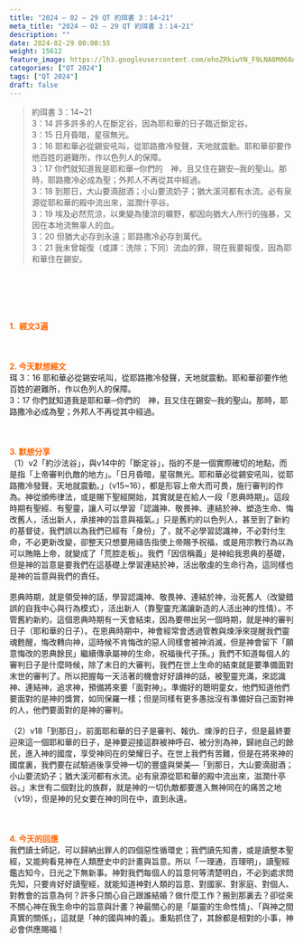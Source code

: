 ```yaml
---
title: "2024 – 02 – 29 QT 約珥書 3：14~21"
meta_title: "2024 – 02 – 29 QT 約珥書 3：14~21"
description: ""
date: 2024-02-29 00:00:55
weight: 15612
feature_image: https://lh3.googleusercontent.com/ehoZRkiwYN_F9LNA8M068AYxt73EavCZno-PD1cJRuf5BbSkQVUWr3gNEbt5kSs28Pb_Elg17kSrtf9ybWvojWoMV6I4tPM3vGRGDq6GkKkPdL2Gut4QAIw4-uykKUAtNiKgQKntvsU=w800
categories: ["QT 2024"]
tags: ["QT 2024"]
draft: false
---
```


<blockquote>約珥書 3：14~21<br />
3：14 許多許多的人在斷定谷，因為耶和華的日子臨近斷定谷。<br />
3：15 日月昏暗，星宿無光。<br />
3：16 耶和華必從錫安吼叫，從耶路撒冷發聲，天地就震動。耶和華卻要作他百姓的避難所，作以色列人的保障。<br />
3：17 你們就知道我是耶和華─你們的　神，且又住在錫安─我的聖山。那時，耶路撒冷必成為聖；外邦人不再從其中經過。<br />
3：18 到那日，大山要滴甜酒；小山要流奶子；猶大溪河都有水流。必有泉源從耶和華的殿中流出來，滋潤什亭谷。<br />
3：19 埃及必然荒涼，以東變為悽涼的曠野，都因向猶大人所行的強暴，又因在本地流無辜人的血。<br />
3：20 但猶大必存到永遠；耶路撒冷必存到萬代。<br />
3：21 我未曾報復（或譯：洗除；下同）流血的罪，現在我要報復，因為耶和華住在錫安。</blockquote><br />
&nbsp;<br />
<br />
&nbsp;<br />
<br />
<span style="color: #ff6600;"><strong>1.  經文3遍</strong></span><br />
<br />
&nbsp;<br />
<br />
<span style="color: #ff6600;"><strong>2. 今天默想經文<br />
</strong></span>珥 3：16 耶和華必從錫安吼叫，從耶路撒冷發聲，天地就震動。耶和華卻要作他百姓的避難所，作以色列人的保障。<br />
3：17 你們就知道我是耶和華─你們的　神，且又住在錫安─我的聖山。那時，耶路撒冷必成為聖；外邦人不再從其中經過。<br />
<br />
&nbsp;<br />
<br />
<strong><span style="color: #ff6600;">3. 默想分享<br />
</span></strong>（1）v2「約沙法谷」，與v14中的「斷定谷」，指的不是一個實際確切的地點，而是指「上帝審判仇敵的地方」。「日月昏暗，星宿無光。耶和華必從錫安吼叫，從耶路撒冷發聲，天地就震動。」（v15~16），都是形容上帝大而可畏，施行審判的作為。神從頒佈律法，或是賜下聖經開始，其實就是在給人一段「恩典時期」。這段時期有聖經、有聖靈，讓人可以學習「認識神、敬畏神、連結於神、塑造生命、悔改舊人，活出新人，承接神的旨意與福氣。」只是舊約的以色列人，甚至到了新約的基督徒，我們誤以為我們已經有「身份」了，就不必學習認識神，不必對付生命，不必更新改變，卻整天只想要用禱告指使上帝賜予祝福，或是用宗教行為以為可以賄賂上帝，就變成了「荒腔走板」。我們「因信稱義」是神給我恩典的基礎，但是神的旨意是要我們在這基礎上學習連結於神，活出敬虔的生命行為，這同樣也是神的旨意與我們的責任。<br />
<br />
恩典時期，就是領受神的話，學習認識神、敬畏神、連結於神，治死舊人（改變錯誤的自我中心與行為模式），活出新人（靠聖靈充滿讓新造的人活出神的性情）。不管舊約新約，這個恩典時期有一天會結束，因為要帶出另一個時期，就是神的審判日子（耶和華的日子）。在恩典時期中，神會經常會透過管教與煉淨來提醒我們靈魂甦醒，悔改轉向神，這時候不肯悔改的惡人同樣會被神消滅，但是神會留下「願意悔改的恩典餘民」繼續傳承屬神的生命，祝福後代子孫。」我們不知道每個人的審判日子是什麼時候，除了末日的大審判，我們在世上生命的結束就是要準備面對末世的審判了。所以把握每一天活著的機會好好讀神的話，被聖靈充滿，來認識神、連結神，追求神，預備將來要「面對神」。準備好的聰明童女，他們知道他們要面對的是神的獎賞，如同保羅一樣；但是同樣有更多愚拙沒有準備好自己面對神的人，他們要面對的是神的審判。<br />
<br />
（2）v18「到那日」，前面耶和華的日子是審判、報仇、煉淨的日子，但是最終要迎來這一個耶和華的日子，是神要迎接這群被神呼召、被分別為神，歸祂自己的餘民，進入神的國度，享受神同在的榮耀日子。在世上我們有苦難，但是在將來神的國度裏，我們要在試驗過後享受神一切的豐盛與榮美—「到那日，大山要滴甜酒；小山要流奶子；猶大溪河都有水流。必有泉源從耶和華的殿中流出來，滋潤什亭谷。」末世有二個對比的族群，就是神的一切仇敵都要進入無神同在的痛苦之地（v19），但是神的兒女要在神的同在中，直到永遠。<br />
<br />
&nbsp;<br />
<br />
<strong style="font-size: inherit;"><span style="color: #ff6600;">4. 今天的回應<br />
</span></strong>我們讀士師記，可以歸納出罪人的四個惡性循環史；我們讀先知書，或是讀整本聖經，又能夠看見神在人類歷史中的計畫與旨意。所以「一理通，百理明」，讀聖經鑑古知今，日光之下無新事。神對我們每個人的旨意何等清楚明白，不必到處求問先知，只要肯好好讀聖經，就能知道神對人類的旨意、對國家、對家庭、對個人、對教會的旨意為何？許多只關心自己跟誰結婚？做什麼工作？搬到那裏去？卻從來不關心神在我生命中的旨意與計畫？神最關心的是「屬靈的生命性情」、「與神之間真實的關係」，這就是「神的國與神的義」。重點抓住了，其餘都是相對的小事，神必會供應賜福！<br />
<br />
<audio style="display: none;" controls="controls"></audio><br />
<br />
<audio style="display: none;" controls="controls"></audio><br />
<br />
<audio style="display: none;" controls="controls"></audio><br />
<br />
<audio style="display: none;" controls="controls"></audio><br />
<br />
<audio style="display: none;" controls="controls"></audio>
        